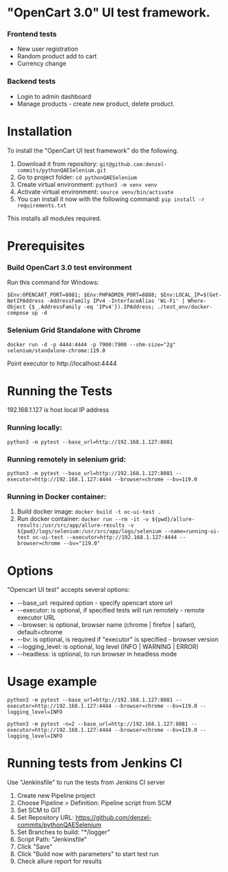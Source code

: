 # "OpenCart 3.0" UI test framework.

### Frontend tests
* New user registration
* Random product add to cart
* Currency change

### Backend tests
* Login to admin dashboard
* Manage products - create new product, delete product.

# Installation

To install the "OpenCart UI test framework" do the following.

1. Download it from repository: `git@github.com:denzel-commits/pythonQAESelenium.git`
2. Go to project folder: `cd pythonQAESelenium`
3. Create virtual environment: `python3 -m venv venv`
4. Activate virtual environment: `source venv/bin/activate`
5. You can install it now with the following command: `pip install -r requirements.txt`

This installs all modules required.


# Prerequisites

### Build OpenCart 3.0 test environment

Run this command for Windows:

   ``$Env:OPENCART_PORT=8081; $Env:PHPADMIN_PORT=8888; $Env:LOCAL_IP=$(Get-NetIPAddress -AddressFamily IPv4 -InterfaceAlias 'Wi-Fi' | Where-Object {$_.AddressFamily -eq 'IPv4'}).IPAddress; ./test_env/docker-compose up -d``


### Selenium Grid Standalone with Chrome
   ``docker run -d -p 4444:4444 -p 7900:7900 --shm-size="2g" selenium/standalone-chrome:119.0``
   
Point executor to http://localhost:4444

# Running the Tests

192.168.1.127 is host local IP address

### Running locally:

``python3 -m pytest --base_url=http://192.168.1.127:8081``

### Running remotely in selenium grid:

``python3 -m pytest --base_url=http://192.168.1.127:8081 --executor=http://192.168.1.127:4444 --browser=chrome --bv=119.0``


### Running in Docker container:

1. Build docker image: ``docker build -t oc-ui-test .``
2. Run docker container: ``docker run --rm -it -v ${pwd}/allure-results:/usr/src/app/allure-results -v ${pwd}/logs/selenium:/usr/src/app/logs/selenium --name=running-ui-test oc-ui-test --executor=http://192.168.1.127:4444 --browser=chrome --bv="119.0"``

# Options

"Opencart UI test" accepts several options:

* --base_url: required option - specify opencart store url
* --executor: is optional, if specified tests will run remotely - remote executor URL
* --browser: is optional, browser name (chrome | firefox | safari), default=chrome
* --bv: is optional, is required if "executor" is specified - browser version
* --logging_level: is optional, log level (INFO | WARNING | ERROR)
* --headless: is optional, to run browser in headless mode

# Usage example
``python3 -m pytest --base_url=http://192.168.1.127:8081 --executor=http://192.168.1.127:4444 --browser=chrome --bv=119.0 --logging_level=INFO``

``python3 -m pytest -n=2 --base_url=http://192.168.1.127:8081 --executor=http://192.168.1.127:4444 --browser=chrome --bv=119.0 --logging_level=INFO``


# Running tests from Jenkins CI
Use "Jenkinsfile" to run the tests from Jenkins CI server

1. Create new Pipeline project
2. Choose Pipeline > Definition: Pipeline script from SCM
3. Set SCM to GIT
4. Set Repository URL: https://github.com/denzel-commits/pythonQAESelenium
5. Set Branches to build: "*/logger"
6. Script Path: "Jenkinsfile"
7. Click "Save"
8. Click "Build now with parameters" to start test run
9. Check allure report for results